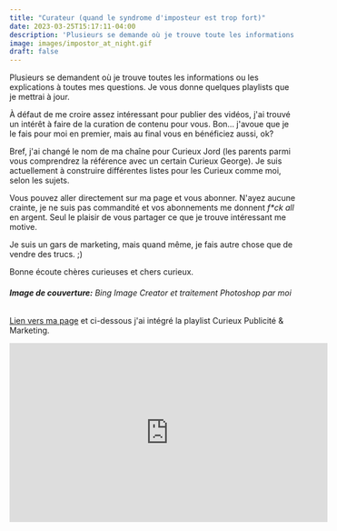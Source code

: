 ```yaml
---
title: "Curateur (quand le syndrome d'imposteur est trop fort)"
date: 2023-03-25T15:17:11-04:00
description: 'Plusieurs se demande où je trouve toute les informations ou les explications à toutes mes questions. Je vous donne quelques playlists que je mettrai à jour.'
image: images/impostor_at_night.gif
draft: false
---
```


Plusieurs se demandent où je trouve toutes les informations ou les explications à toutes mes questions. Je vous donne quelques playlists que je mettrai à jour.

À défaut de me croire assez intéressant pour publier des vidéos, j'ai trouvé un intérêt à faire de la curation de contenu pour vous. Bon... j'avoue que je le fais pour moi en premier, mais au final vous en bénéficiez aussi, ok? 

Bref, j'ai changé le nom de ma chaîne pour Curieux Jord (les parents parmi vous comprendrez la référence avec un certain Curieux George). Je suis actuellement à construire différentes listes pour les Curieux comme moi, selon les sujets. 

Vous pouvez aller directement sur ma page et vous abonner. N'ayez aucune crainte, je ne suis pas commandité et vos abonnements me donnent _f*ck all_ en argent. Seul le plaisir de vous partager ce que je trouve intéressant me motive. 

Je suis un gars de marketing, mais quand même, je fais autre chose que de vendre des trucs. ;) 

Bonne écoute chères curieuses et chers curieux.

###### _**Image de couverture:** Bing Image Creator et traitement Photoshop par moi_

[Lien vers ma page](https://www.youtube.com/channel/UC1mtkwM6O1dR7mYZhLp7qYg) et ci-dessous j'ai intégré la playlist Curieux Publicité & Marketing. 

<iframe width="560" height="315" src="https://www.youtube-nocookie.com/embed/videoseries?list=PLQUwE3QLPEEBY1K_qkVPKV8Zvap2dveKB" title="YouTube video player" frameborder="0" allow="accelerometer; autoplay; clipboard-write; encrypted-media; gyroscope; picture-in-picture; web-share" allowfullscreen></iframe>